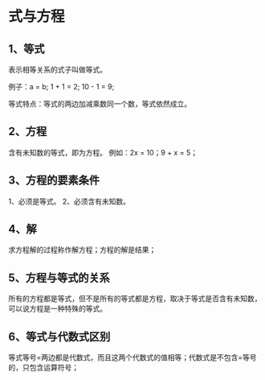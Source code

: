 # 式与方程

## 1、等式
表示相等关系的式子叫做等式。

例子：a = b; 1 + 1 = 2; 10 - 1 = 9;
 
等式特点：等式的两边加减乘数同一个数，等式依然成立。
 
## 2、方程
含有未知数的等式，即为方程。
例如：2x = 10；9 + x = 5；
 
## 3、方程的要素条件
1、必须是等式。
2、必须含有未知数。
 
## 4、解
求方程解的过程称作解方程；方程的解是结果；
 
## 5、方程与等式的关系
所有的方程都是等式，但不是所有的等式都是方程，取决于等式是否含有未知数，可以说方程是一种特殊的等式。

## 6、等式与代数式区别
等式等号=两边都是代数式，而且这两个代数式的值相等；代数式是不包含=等号的，只包含运算符号；